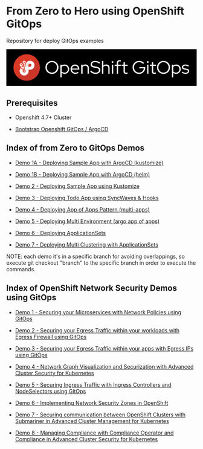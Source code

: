 # From Zero to Hero using OpenShift GitOps

Repository for deploy GitOps examples

![alt text](https://raw.githubusercontent.com/jgwest/docs/app-set-introduction-blog/assets/openshift-gitops-banner.png)

## Prerequisites

* Openshift 4.7+ Cluster

* [Bootstrap Openshift GitOps / ArgoCD](https://github.com/RedHat-EMEA-SSA-Team/ns-gitops/tree/bootstrap)

## Index of from Zero to GitOps Demos

* [Demo 1A - Deploying Sample App with ArgoCD (kustomize)](https://github.com/RedHat-EMEA-SSA-Team/ns-gitops/tree/single-app)

* [Demo 1B - Deploying Sample App with ArgoCD (helm)](https://github.com/RedHat-EMEA-SSA-Team/ns-gitops/tree/single-app-helm)

* [Demo 2 - Deploying Sample App using Kustomize](https://github.com/RedHat-EMEA-SSA-Team/ns-gitops/tree/single-app#simple-app-with-kustomize)

* [Demo 3 - Deploying Todo App using SyncWaves & Hooks](https://github.com/RedHat-EMEA-SSA-Team/ns-gitops/tree/app-syncwaves)

* [Demo 4 - Deploying App of Apps Pattern (multi-apps)](https://github.com/RedHat-EMEA-SSA-Team/ns-gitops/tree/app-of-apps)

* [Demo 5 - Deploying Multi Environment (argo app of apps)](https://github.com/RedHat-EMEA-SSA-Team/ns-gitops/tree/multienv)

* [Demo 6 - Deploying ApplicationSets](https://github.com/RedHat-EMEA-SSA-Team/ns-gitops/tree/appsets)

* [Demo 7 - Deploying Multi Clustering with ApplicationSets](https://github.com/RedHat-EMEA-SSA-Team/ns-gitops/tree/multicluster)

NOTE: each demo it's in a specific branch for avoiding overlappings, so execute git checkout
"branch" to the specific branch in order to execute the commands.

## Index of OpenShift Network Security Demos using GitOps

* [Demo 1 - Securing your Microservices with Network Policies using GitOps](https://github.com/RedHat-EMEA-SSA-Team/ns-gitops/tree/netpol)

* [Demo 2 - Securing your Egress Traffic within your workloads with Egress Firewall using GitOps](https://github.com/RedHat-EMEA-SSA-Team/ns-gitops/tree/egressfw)

* [Demo 3 - Securing your Egress Traffic within your apps with Egress IPs using GitOps](https://github.com/RedHat-EMEA-SSA-Team/ns-gitops/tree/egressip)

* [Demo 4 - Network Graph Visualization and Securization with Advanced Cluster Security for Kubernetes](https://github.com/RedHat-EMEA-SSA-Team/ns-gitops/tree/networkacs)

* [Demo 5 - Securing Ingress Traffic with Ingress Controllers and NodeSelectors using GitOps](https://github.com/RedHat-EMEA-SSA-Team/ns-gitops/tree/ingress)

* [Demo 6 - Implementing Network Security Zones in OpenShift](https://github.com/RedHat-EMEA-SSA-Team/ns-gitops/tree/seczones)

* [Demo 7 - Securing communication between OpenShift Clusters with Submariner in Advanced Cluster Management for Kubernetes](https://github.com/RedHat-EMEA-SSA-Team/ns-gitops/tree/submariner)

* [Demo 8 - Managing Compliance with Compliance Operator and Compliance in Advanced Cluster Security for Kubernetes](https://github.com/RedHat-EMEA-SSA-Team/ns-gitops/tree/compliance)
